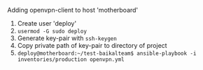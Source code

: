 Adding openvpn-client to host 'motherboard'

1. Create user 'deploy'
2. `usermod -G sudo deploy`
3. Generate key-pair with `ssh-keygen`
4. Copy private path of key-pair to directory of project
5. `deploy@motherboard:~/test-baikalteam$ ansible-playbook -i inventories/production openvpn.yml`

